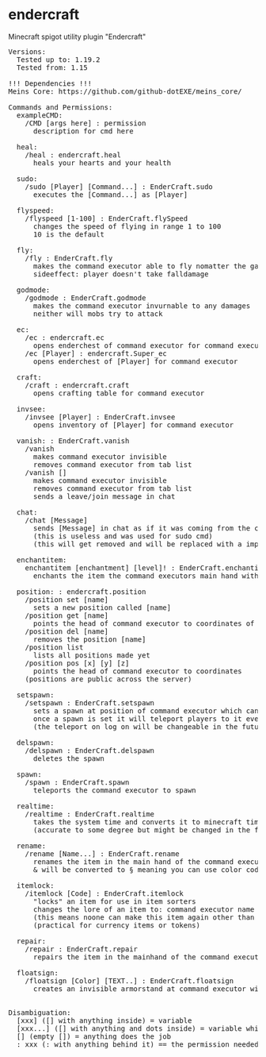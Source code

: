 # endercraft
Minecraft spigot utility plugin "Endercraft"
<pre>
Versions:
  Tested up to: 1.19.2
  Tested from: 1.15

!!! Dependencies !!!
Meins Core: https://github.com/github-dotEXE/meins_core/

Commands and Permissions:
  exampleCMD:
    /CMD [args here] : permission
      description for cmd here
    
  heal:
    /heal : endercraft.heal
      heals your hearts and your health
    
  sudo:
    /sudo [Player] [Command...] : EnderCraft.sudo
      executes the [Command...] as [Player]
    
  flyspeed:
    /flyspeed [1-100] : EnderCraft.flySpeed
      changes the speed of flying in range 1 to 100
      10 is the default
    
  fly:
    /fly : EnderCraft.fly
      makes the command executor able to fly nomatter the gamemode
      sideeffect: player doesn't take falldamage
    
  godmode:
    /godmode : EnderCraft.godmode
      makes the command executor invurnable to any damages
      neither will mobs try to attack
    
  ec:
    /ec : endercraft.ec
      opens enderchest of command executor for command executor
    /ec [Player] : endercraft.Super_ec
      opens enderchest of [Player] for command executor
    
  craft:
    /craft : endercraft.craft
      opens crafting table for command executor
    
  invsee:
    /invsee [Player] : EnderCraft.invsee
      opens inventory of [Player] for command executor
    
  vanish: : EnderCraft.vanish
    /vanish
      makes command executor invisible 
      removes command executor from tab list
    /vanish []
      makes command executor invisible 
      removes command executor from tab list
      sends a leave/join message in chat
    
  chat:
    /chat [Message]
      sends [Message] in chat as if it was coming from the command executor
      (this is useless and was used for sudo cmd)
      (this will get removed and will be replaced with a implementation of writing messages with the sudo cmd)
      
  enchantitem:
    enchantitem [enchantment] [level]! : EnderCraft.enchantitem
      enchants the item the command executors main hand with [enchantment] at level [level] 
      
  position: : endercraft.position
    /position set [name]
      sets a new position called [name]
    /position get [name]
      points the head of command executor to coordinates of position [name]
    /position del [name]
      removes the position [name]
    /position list
      lists all positions made yet
    /position pos [x] [y] [z]
      points the head of command executor to coordinates
    (positions are public across the server)
    
  setspawn:
    /setspawn : EnderCraft.setspawn
      sets a spawn at position of command executor which can be used for /spawn
      once a spawn is set it will teleport players to it everytime they log on
      (the teleport on log on will be changeable in the future)
      
  delspawn:
    /delspawn : EnderCraft.delspawn
      deletes the spawn
      
  spawn:
    /spawn : EnderCraft.spawn
      teleports the command executor to spawn
    
  realtime:
    /realtime : EnderCraft.realtime
      takes the system time and converts it to minecraft time
      (accurate to some degree but might be changed in the future to get real sunrise and sunset information)
    
  rename:
    /rename [Name...] : EnderCraft.rename
      renames the item in the main hand of the command executor to [Name...]
      & will be converted to § meaning you can use color codes
      
  itemlock:
    /itemlock [Code] : EnderCraft.itemlock
      "locks" an item for use in item sorters
      changes the lore of an item to: command executor name + [code]
      (this means noone can make this item again other than the creator (bc of the playername in lore))
      (practical for currency items or tokens)
      
  repair:
    /repair : EnderCraft.repair
      repairs the item in the mainhand of the command executor
    
  floatsign:
    /floatsign [Color] [TEXT..] : EnderCraft.floatsign
      creates an invisible armorstand at command executor with a visible name named: §[Color] + [TEXT..]
   
   
Disambiguation:
  [xxx] ([] with anything inside) = variable
  [xxx...] ([] with anything and dots inside) = variable which extends to more than the 1 arg its on
  [] (empty []) = anything does the job
  : xxx (: with anything behind it) == the permission needed for the command
</pre>
